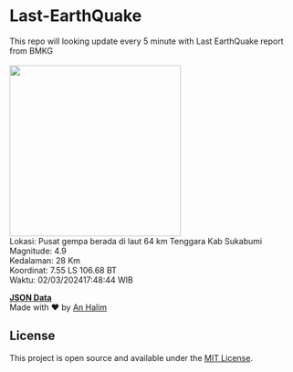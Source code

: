 # Last-EarthQuake
This repo will looking update every 5 minute with Last EarthQuake report from BMKG
<br>
<br>
<img src="https://static.bmkg.go.id/20240302174844.mmi.jpg" width="300"/>
<br>
Lokasi: Pusat gempa berada di laut 64 km Tenggara Kab Sukabumi <br>
Magnitude: 4.9 <br>
Kedalaman: 28 Km <br>
Koordinat: 7.55 LS 106.68 BT <br>
Waktu: 02/03/202417:48:44 WIB <br>

<a href="./data/data.json">**JSON Data**</a>
<br>
Made with ❤️ by <a href="https://github.com/an-halim">An Halim</a>
## License

This project is open source and available under the [MIT License](LICENSE).
